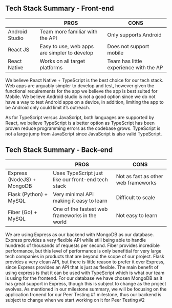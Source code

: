 ## Tech Stack Summary - Front-end

|                | PROS                                         | CONS                                   |
| -------------- | -------------------------------------------- | -------------------------------------- |
| Android Studio | Team more familiar with the API              | Only supports Android                  |
| React JS       | Easy to use, web apps are simpler to develop | Does not support mobile                |
| React Native   | Works on all target platforms                | Team has little experience with the AP |

We believe React Native + TypeScript is the best choice for our tech stack. Web apps are arguably simpler to develop and test, however given the functional requirements for the app we believe the app is best suited for Mobile. We believe Android studio is not a good option since we do not have a way to test Android apps on a device, in addition, limiting the app to be Android only could limit it’s outreach.

As for TypeScript versus JavaScript, both languages are supported by React, we believe TypeScript is a better option as TypeScript has been proven reduce programming errors as the codebase grows. TypeScript is not a large jump from JavaScript since JavaScript is also valid TypeScript.

## Tech Stack Summary - Back-end

|                            | PROS                                               | CONS                                |
| -------------------------- | -------------------------------------------------- | ----------------------------------- |
| Express (NodeJS) + MongoDB | Uses TypeScript just like our front-end tech stack | Not as fast as other web frameworks |
| Flask (Python) + MySQL     | Very minimal API making it easy to learn           | Difficult to scale                  |
| Fiber (Go) + MySQL         | One of the fastest web frameworks in the world     | Not easy to learn                   |

We are using Express as our backend with MongoDB as our database. Express provides a very flexible API while still being able to handle hundreds of thousands of requests per second. Fiber provides incredible performance, but this level of performance is only benefitial for very large tech companies in products that are beyond the scope of our project. Flask provides a very clean API, but there is little reason to prefer it over Express, since Express provides an API that is just as flexible. The main benefit of using express is that it can be used with TypeScript which is what our team is using for the frontend. For our database we have chosen MongoDB as it has great support in Express, though this is subject to change as the project evolves.  As mentioned in our milestone summary, we will be focusing on the application fronend for our Peer Testing #1 milestone, thus our backend is subject to change when we start working on it for Peer Testing #2